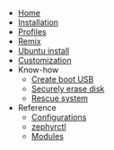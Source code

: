 -   [Home](index.md)
-   [Installation](install.md)
-   [Profiles](profiles.md)
-   [Remix](remix.md)
-   [Ubuntu install](ubuntu.md)
-   [Customization](customize.md)
-   Know-how
    -   [Create boot USB](know-how/create-boot-usb.md)
    -   [Securely erase disk](know-how/erase-disk.md)
    -   [Rescue system](know-how/rescue.md)
-   Reference
    -   [Configurations](reference/configs.md)
    -   [zephyrctl](reference/zephyrctl.md)
    -   [Modules](reference/modules.md)
